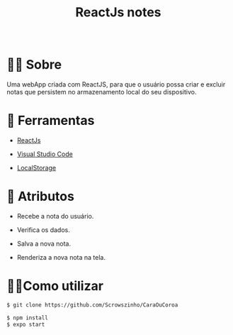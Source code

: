 # <p align="center"> ReactJs notes </p>
<br />

# 🐱‍👤 Sobre

Uma webApp criada com ReactJS, para que
o usuário possa criar e excluir notas que 
persistem no armazenamento local do seu dispositivo.<br />

# 🔧 Ferramentas

* <a href="https://reactjs.org/">ReactJs</a>

* <a href="https://code.visualstudio.com/">Visual Studio Code</a>

* <a href="https://developer.mozilla.org/en-US/docs/Web/API/Window/localStorage/">LocalStorage</a><br />

  

# 🎱 Atributos 

* Recebe a nota do usuário.

* Verifica os dados. 

* Salva a nova nota.

* Renderiza a nova nota na tela. <br/>

# 🏴‍☠️Como utilizar

  ```sh
$ git clone https://github.com/Scrowszinho/CaraOuCoroa
  ```

```sh
$ npm install
$ expo start
```